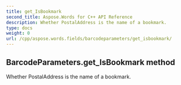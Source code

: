 ```yaml
---
title: get_IsBookmark
second_title: Aspose.Words for C++ API Reference
description: Whether PostalAddress is the name of a bookmark. 
type: docs
weight: 0
url: /cpp/aspose.words.fields/barcodeparameters/get_isbookmark/
---
```

## BarcodeParameters.get_IsBookmark method


Whether PostalAddress is the name of a bookmark. 

